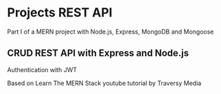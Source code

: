 # Projects REST API
Part I of a MERN project with Node.js, Express, MongoDB and Mongoose

## CRUD REST API with Express and Node.js
Authentication with JWT

Based on Learn The MERN Stack youtube tutorial by Traversy Media
